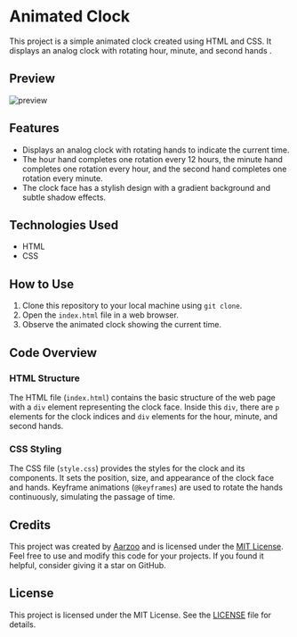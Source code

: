 # Animated Clock

This project is a simple animated clock created using HTML and CSS. It displays an analog clock with rotating hour, minute, and second hands .

## Preview
![preview](https://github.com/withaarzoo/Animated-Clock/assets/59678435/b7a94667-e10c-4d6a-bf8e-b9f4bedddaf7)

## Features

- Displays an analog clock with rotating hands to indicate the current time.
- The hour hand completes one rotation every 12 hours, the minute hand completes one rotation every hour, and the second hand completes one rotation every minute.
- The clock face has a stylish design with a gradient background and subtle shadow effects.

## Technologies Used

- HTML
- CSS

## How to Use

1. Clone this repository to your local machine using `git clone`.
2. Open the `index.html` file in a web browser.
3. Observe the animated clock showing the current time.

## Code Overview

### HTML Structure

The HTML file (`index.html`) contains the basic structure of the web page with a `div` element representing the clock face. Inside this `div`, there are `p` elements for the clock indices and `div` elements for the hour, minute, and second hands.

### CSS Styling

The CSS file (`style.css`) provides the styles for the clock and its components. It sets the position, size, and appearance of the clock face and hands. Keyframe animations (`@keyframes`) are used to rotate the hands continuously, simulating the passage of time.

## Credits

This project was created by [Aarzoo](https://twitter.com/withaarzoo) and is licensed under the [MIT License](LICENSE). Feel free to use and modify this code for your projects. If you found it helpful, consider giving it a star on GitHub.

## License

This project is licensed under the MIT License. See the [LICENSE](LICENSE) file for details.
